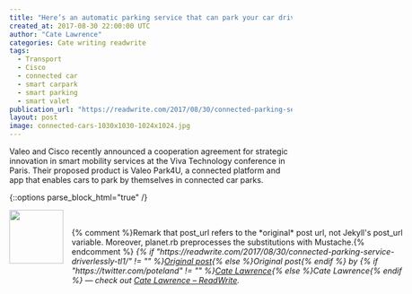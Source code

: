 ```yaml
---
title: "Here’s an automatic parking service that can park your car driverlessly"
created_at: 2017-08-30 22:00:00 UTC
author: "Cate Lawrence"
categories: Cate writing readwrite
tags: 
  - Transport
  - Cisco
  - connected car
  - smart carpark
  - smart parking
  - smart valet
publication_url: "https://readwrite.com/2017/08/30/connected-parking-service-driverlessly-tl1/"
layout: post
image: connected-cars-1030x1030-1024x1024.jpg
---
```

Valeo and Cisco recently announced a cooperation agreement for strategic innovation in smart mobility services at the Viva Technology conference in Paris. Their proposed product is Valeo Park4U, a connected platform and app that enables cars to park by themselves in connected car parks.


{::options parse_block_html="true" /}
<div class="author">
   <img src="https://www.rss-specifications.com/rss-spec-rss.gif" style="width: 96px; height: 96;">
   <span style="position: absolute; padding: 32px 15px;">{% comment %}Remark that post_url refers to the *original* post url, not Jekyll's post_url variable. Moreover, planet.rb preprocesses the substitutions with Mustache.{% endcomment %}
      <i>{% if "https://readwrite.com/2017/08/30/connected-parking-service-driverlessly-tl1/" != "" %}<a href="https://readwrite.com/2017/08/30/connected-parking-service-driverlessly-tl1/">Original post</a>{% else %}Original post{% endif %} by {% if "https://twitter.com/poteland" != "" %}<a href="https://twitter.com/poteland">Cate Lawrence</a>{% else %}Cate Lawrence{% endif %} &mdash; check out <a href="https://readwrite.com">Cate Lawrence – ReadWrite</a>.</i>
  </span>
</div>
